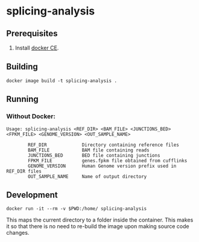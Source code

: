 # splicing-analysis

## Prerequisites

1. Install [docker CE](https://docs.docker.com/install/linux/docker-ce/ubuntu/).

## Building

```
docker image build -t splicing-analysis .
```

## Running

### Without Docker:

```
Usage: splicing-analysis <REF_DIR> <BAM_FILE> <JUNCTIONS_BED> <FPKM_FILE> <GENOME_VERSION> <OUT_SAMPLE_NAME>

        REF_DIR             Directory containing reference files
        BAM_FILE            BAM file containing reads
        JUNCTIONS_BED       BED file containing junctions
        FPKM_FILE           genes.fpkm file obtained from cufflinks
        GENOME_VERSION      Human Genome version prefix used in REF_DIR files
        OUT_SAMPLE_NAME     Name of output directory

```

## Development

```
docker run -it --rm -v $PWD:/home/ splicing-analysis
```

This maps the current directory to a folder inside the container. This makes it
so that there is no need to re-build the image upon making source code changes.

